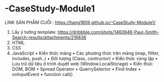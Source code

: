 # -CaseStudy-Module1
LINK SẢN PHẨM CUỐI : https://hang1809.github.io/-CaseStudy-Module1/ 
1.	Lấy ý tưởng template: https://dribbble.com/shots/1460946-Paul-Smith-Search-results/attachments/216836
2.	HTML 
3.	CSS
4.	JavaScript
•	Kiến thức mảng
•	Các phương thức trên mảng (map, fillter, includes, push..)
•	Đối tượng (Class, contructor)
•	Kiến thức vòng lặp
•	Lưu trữ dữ liệu ở trình duyệt web (Window.LocalStorage)
•	Kiến thức DOM, BOM
•	Spread Operator
•	QuerrySelector
•	Find Index
•	onInputEvent
•	function call()
